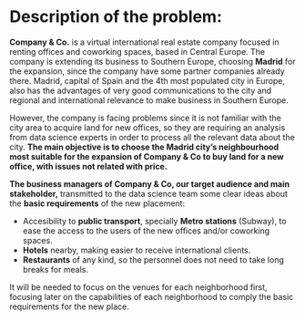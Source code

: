 # Description of the problem:

**Company & Co.** is a virtual international real estate company focused in renting offices and coworking spaces, based in Central Europe. The company is extending its business to Southern Europe, choosing **Madrid** for the expansion, since the company have some partner companies already there. Madrid, capital of Spain and the 4th most populated city in Europe, also has the advantages of very good communications to the city and regional and international relevance to make business in Southern Europe.

However, the company is facing problems since it is not familiar with the city area to acquire land for new offices, so they are requiring an analysis from data science experts in order to process all the relevant data about the city. **The main objective is to choose the Madrid city’s neighbourhood most suitable for the expansion of Company & Co to buy land for a new office, with issues not related with price.**

**The business managers of Company & Co, our target audience and main stakeholder,** transmitted to the data science team some clear ideas about the **basic requirements** of the new placement:

* Accesibility to **public transport**, specially **Metro stations** (Subway), to ease the access to the users of the new offices and/or coworking spaces.
* **Hotels** nearby, making easier to receive international clients.
* **Restaurants** of any kind, so the personnel does not need to take long breaks for meals.

It will be needed to focus on the venues for each neighborhood first, focusing later on the capabilities of each neighborhood to comply the basic requirements for the new place.
